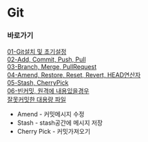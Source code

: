 # Git

### 바로가기   
[01-Git설치 및 초기설정](https://github.com/jimeal/git-recipe/blob/main/01-setting.md)   
[02-Add, Commit, Push, Pull](https://github.com/jimeal/git-recipe/blob/main/02-basic.md)   
[03-Branch, Merge, PullRequest](https://github.com/jimeal/git-recipe/blob/main/03-branch.md)   
[04-Amend, Restore, Reset, Revert, HEAD연산자](https://github.com/jimeal/git-recipe/blob/main/04-restore.md)   
[05-Stash, CherryPick](https://github.com/jimeal/git-recipe/blob/main/05-stash.md)   
[06-빈커밋, 원격에 내용있을경우](https://github.com/jimeal/git-recipe/blob/main/06-other.md)   
[잘못커밋한 대용량 파일](https://blog.naver.com/jmb2981/223221160542)   
   

- Amend - 커밋메시지 수정   
- Stash - stash공간에 메시지 저장   
- Cherry Pick - 커밋가져오기